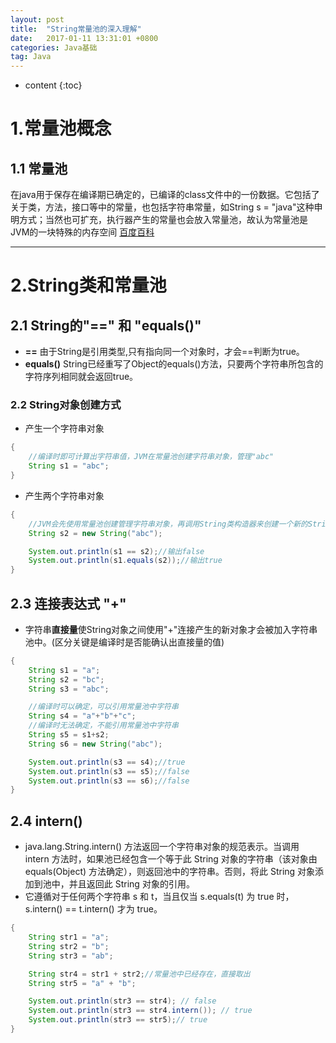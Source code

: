 ```yaml
---
layout: post
title:  "String常量池的深入理解"
date:   2017-01-11 13:31:01 +0800
categories: Java基础
tag: Java
---
```



* content
{:toc}



1.常量池概念
=======================================

1.1 常量池
----------------------------------

在java用于保存在编译期已确定的，已编译的class文件中的一份数据。它包括了关于类，方法，接口等中的常量，也包括字符串常量，如String s = "java"这种申明方式；当然也可扩充，执行器产生的常量也会放入常量池，故认为常量池是JVM的一块特殊的内存空间
[百度百科](http://baike.baidu.com/link?url=lX6ZWhY7GLm06XdFfUzKbVxgIf-2sLgOo8t9-OCapARUC2As3V7yOEJQJOjZKag-kMkyBReNf--Gl0jxHKQwH-AmPk7Ce9my8U_ELJWMPfHVU3-aVCoCk5l79KAJLwpq)

---

2.String类和常量池
=======================================

2.1 String的"==" 和 "equals()"
----------------------------------

- **==** 由于String是引用类型,只有指向同一个对象时，才会==判断为true。
- **equals()** String已经重写了Object的equals()方法，只要两个字符串所包含的字符序列相同就会返回true。
### 2.2 String对象创建方式
- 产生一个字符串对象
```Java
{
    //编译时即可计算出字符串值，JVM在常量池创建字符串对象，管理"abc"
    String s1 = "abc";
}
```
- 产生两个字符串对象
```Java
{
    //JVM会先使用常量池创建管理字符串对象，再调用String类构造器来创建一个新的String对象。
    String s2 = new String("abc");

    System.out.println(s1 == s2);//输出false
    System.out.println(s1.equals(s2));//输出true
}
```
2.3 连接表达式 "+"
----------------------------------

- 字符串**直接量**使String对象之间使用"+"连接产生的新对象才会被加入字符串池中。(区分关键是编译时是否能确认出直接量的值)
```Java
{
    String s1 = "a";
    String s2 = "bc";
    String s3 = "abc";

    //编译时可以确定，可以引用常量池中字符串
    String s4 = "a"+"b"+"c";
    //编译时无法确定，不能引用常量池中字符串
    String s5 = s1+s2;
    String s6 = new String("abc");

    System.out.println(s3 == s4);//true
    System.out.println(s3 == s5);//false
    System.out.println(s3 == s6);//false
}
```
2.4 intern()
----------------------------------

- java.lang.String.intern() 方法返回一个字符串对象的规范表示。当调用 intern 方法时，如果池已经包含一个等于此 String 对象的字符串（该对象由 equals(Object) 方法确定），则返回池中的字符串。否则，将此 String 对象添加到池中，并且返回此 String 对象的引用。
- 它遵循对于任何两个字符串 s 和 t，当且仅当 s.equals(t) 为 true 时，s.intern() == t.intern() 才为 true。

```java
{
    String str1 = "a";
    String str2 = "b";
    String str3 = "ab";

    String str4 = str1 + str2;//常量池中已经存在，直接取出
    String str5 = "a" + "b";

    System.out.println(str3 == str4); // false
    System.out.println(str3 == str4.intern()); // true
    System.out.println(str3 == str5);// true
}
```
